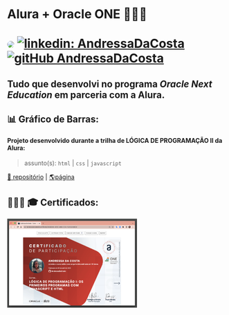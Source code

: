 # Alura + Oracle ONE 👩🏻‍💻<br><br> [<img src="https://avatars.githubusercontent.com/u/95485809?v=4" width="35" style="border-radius:50%">]("linkedin.com/in/andressa-costa-286173225/") [![linkedin: AndressaDaCosta](https://img.shields.io/badge/-AndressaDaCosta-blue?style=flat-square&logo=Linkedin&logoColor=white&link=https://www.linkedin.com/in/AndressaDaCosta/)](linkedin.com/in/andressa-costa-286173225/)   [![gitHub AndressaDaCosta](https://img.shields.io/github/followers/AndressaDaCosta?label=follow&style=social)](https://github.com/AndressaDaCosta)

## Tudo que desenvolvi no programa *Oracle Next Education* em parceria com a Alura.




## 📊 Gráfico de Barras:

#### Projeto desenvolvido durante a trilha de LÓGICA DE PROGRAMAÇÃO II da Alura:

>assunto(s): ```html``` | ```css``` | ```javascript```

[📁 repositório](https://github.com/AndressaDaCosta/graficoDeBarras) |  [🌎página](https://andressadacosta.github.io/graficoDeBarras/)



## 👩🏻‍🎓 🎓 Certificados:

<img src="https://raw.githubusercontent.com/AndressaDaCosta/Alura_OracleONE/main/Images/Certificado%20Lo%CC%81gica%20de%20Programac%CC%A7a%CC%83o%20I.png" alt="Certificado_1" width="300">
